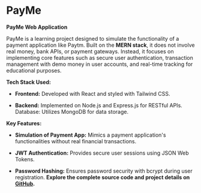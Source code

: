 
# PayMe 

**PayMe Web Application**

PayMe is a learning project designed to simulate the functionality of a payment application like Paytm. Built on the **MERN stack**, it does not involve real money, bank APIs, or payment gateways. Instead, it focuses on implementing core features such as secure user authentication, transaction management with demo money in user accounts, and real-time tracking for educational purposes.

**Tech Stack Used:**

- **Frontend:** Developed with React and styled with Tailwind CSS.

- **Backend:** Implemented on Node.js and Express.js for RESTful APIs.
Database: Utilizes MongoDB for data storage.

**Key Features:**

- **Simulation of Payment App:** Mimics a payment application's functionalities without real financial transactions.

- **JWT Authentication:** Provides secure user sessions using JSON Web Tokens.

- **Password Hashing:** Ensures password security with bcrypt during user registration.
**Explore the complete source code and project details on [GitHub](#https://github.com/HemantKr071/PayMe).**


